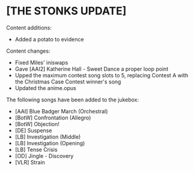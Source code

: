 # [THE STONKS UPDATE]

Content additions:
   * Added a potato to evidence

Content changes:
   * Fixed Miles' iniswaps
   * Gave [AAI2] Katherine Hall - Sweet Dance a proper loop point
   * Upped the maximum contest song slots to 5, replacing Contest A with the Christmas Case Contest winner's song
   * Updated the anime.opus

The following songs have been added to the jukebox:
   * [AAI] Blue Badger March (Orchestral)
   * [BotW] Confrontation (Allegro)
   * [BotW] Objection!
   * [DE] Suspense
   * [LB] Investigation (Middle)
   * [LB] Investigation (Opening)
   * [LB] Tense Crisis
   * [OD] Jingle - Discovery
   * [VLR] Strain